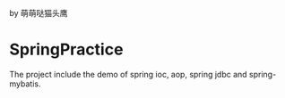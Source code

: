 by 萌萌哒猫头鹰
# SpringPractice
The project include the demo of spring ioc, aop, spring jdbc and spring-mybatis.
